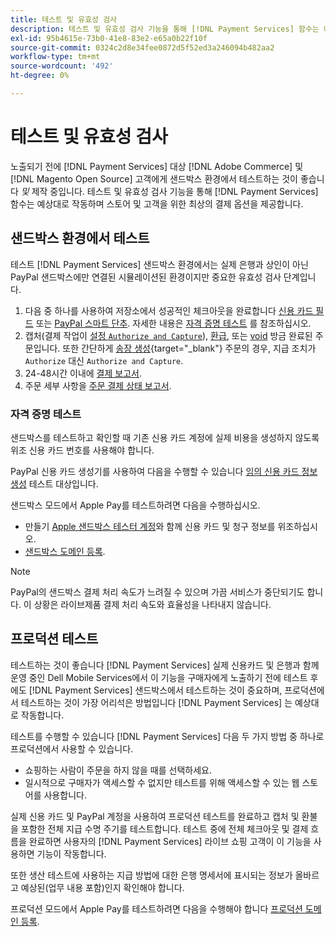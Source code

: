 ```yaml
---
title: 테스트 및 유효성 검사
description: 테스트 및 유효성 검사 기능을 통해 [!DNL Payment Services] 함수는 예상대로 작동하며 고객에게 최상의 결제 옵션을 제공합니다
exl-id: 95b4615e-73b0-41e8-83e2-e65a0b22f10f
source-git-commit: 0324c2d8e34fee0872d5f52ed3a246094b482aa2
workflow-type: tm+mt
source-wordcount: '492'
ht-degree: 0%

---
```


# 테스트 및 유효성 검사

노출되기 전에 [!DNL Payment Services] 대상 [!DNL Adobe Commerce] 및 [!DNL Magento Open Source] 고객에게 샌드박스 환경에서 테스트하는 것이 좋습니다 _및_ 제작 중입니다. 테스트 및 유효성 검사 기능을 통해 [!DNL Payment Services] 함수는 예상대로 작동하며 스토어 및 고객을 위한 최상의 결제 옵션을 제공합니다.

## 샌드박스 환경에서 테스트

테스트 [!DNL Payment Services] 샌드박스 환경에서는 실제 은행과 상인이 아닌 PayPal 샌드박스에만 연결된 시뮬레이션된 환경이지만 중요한 유효성 검사 단계입니다.

1. 다음 중 하나를 사용하여 저장소에서 성공적인 체크아웃을 완료합니다 [신용 카드 필드](payments-options.md#credit-card-fields) 또는 [PayPal 스마트 단추](payments-options.md#paypal-smart-buttons). 자세한 내용은 [자격 증명 테스트](#testing-credentials) 를 참조하십시오.
1. 캡처(결제 작업이 [설정 `Authorize and Capture`](onboard.md#set-payment-services-as-payment-method)), [환급](refunds.md), 또는 [void](voids.md) 방금 완료된 주문입니다. 또한 간단하게 [송장 생성](https://docs.magento.com/user-guide/sales/invoice-create.html){target="_blank"} 주문의 경우, 지급 조치가 `Authorize` 대신 `Authorize and Capture`.
1. 24-48시간 이내에 [결제 보고서](payouts.md).
1. 주문 세부 사항을 [주문 결제 상태 보고서](order-payment-status.md).

### 자격 증명 테스트

샌드박스를 테스트하고 확인할 때 기존 신용 카드 계정에 실제 비용을 생성하지 않도록 위조 신용 카드 번호를 사용해야 합니다.

PayPal 신용 카드 생성기를 사용하여 다음을 수행할 수 있습니다 [임의 신용 카드 정보 생성](https://www.paypal.com/us/smarthelp/article/where-can-i-find-test-credit-card-numbers-ts2157) 테스트 대상입니다.

샌드박스 모드에서 Apple Pay를 테스트하려면 다음을 수행하십시오.

* 만들기 [Apple 샌드박스 테스터 계정](https://developer.apple.com/apple-pay/sandbox-testing/#create-a-sandbox-tester-account)와 함께 신용 카드 및 청구 정보를 위조하십시오.
* [샌드박스 도메인 등록](https://developer.paypal.com/docs/checkout/apm/apple-pay/#link-registeryoursandboxdomains).

>[!NOTE]
>
>PayPal의 샌드박스 결제 처리 속도가 느려질 수 있으며 가끔 서비스가 중단되기도 합니다. 이 상황은 라이브제품 결제 처리 속도와 효율성을 나타내지 않습니다.

## 프로덕션 테스트

테스트하는 것이 좋습니다 [!DNL Payment Services] 실제 신용카드 및 은행과 함께 운영 중인 Dell Mobile Services에서 이 기능을 구매자에게 노출하기 전에 테스트 후에도 [!DNL Payment Services] 샌드박스에서 테스트하는 것이 중요하며, 프로덕션에서 테스트하는 것이 가장 어리석은 방법입니다 [!DNL Payment Services] 는 예상대로 작동합니다.

테스트를 수행할 수 있습니다 [!DNL Payment Services] 다음 두 가지 방법 중 하나로 프로덕션에서 사용할 수 있습니다.

* 쇼핑하는 사람이 주문을 하지 않을 때를 선택하세요.
* 일시적으로 구매자가 액세스할 수 없지만 테스트를 위해 액세스할 수 있는 웹 스토어를 사용합니다.

실제 신용 카드 및 PayPal 계정을 사용하여 프로덕션 테스트를 완료하고 캡처 및 환불을 포함한 전체 지급 수명 주기를 테스트합니다. 테스트 중에 전체 체크아웃 및 결제 흐름을 완료하면 사용자의 [!DNL Payment Services] 라이브 쇼핑 고객이 이 기능을 사용하면 기능이 작동합니다.

또한 생산 테스트에 사용하는 지급 방법에 대한 은행 명세서에 표시되는 정보가 올바르고 예상된(업무 내용 포함)인지 확인해야 합니다.

프로덕션 모드에서 Apple Pay를 테스트하려면 다음을 수행해야 합니다 [프로덕션 도메인 등록](https://developer.paypal.com/docs/checkout/apm/apple-pay/#register-your-live-domain).
